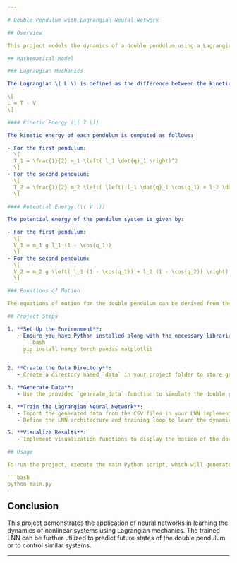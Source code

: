 ```yaml
---

# Double Pendulum with Lagrangian Neural Network

## Overview

This project models the dynamics of a double pendulum using a Lagrangian neural network (LNN). The double pendulum is a classic example of a chaotic system in classical mechanics, where the motion is governed by nonlinear differential equations derived from the Lagrangian formulation of mechanics. The primary goal of this project is to generate training data from the mathematical model and use it to train an LNN to predict the future states of the system.

## Mathematical Model

### Lagrangian Mechanics

The Lagrangian \( L \) is defined as the difference between the kinetic energy \( T \) and the potential energy \( V \) of the system:

\[
L = T - V
\]

#### Kinetic Energy (\( T \))

The kinetic energy of each pendulum is computed as follows:

- For the first pendulum:
  \[
  T_1 = \frac{1}{2} m_1 \left( l_1 \dot{q}_1 \right)^2
  \]
- For the second pendulum:
  \[
  T_2 = \frac{1}{2} m_2 \left( \left( l_1 \dot{q}_1 \cos(q_1) + l_2 \dot{q}_2 \cos(q_2) \right)^2 + \left( l_1 \dot{q}_1 \sin(q_1) + l_2 \dot{q}_2 \sin(q_2) \right)^2 \right)
  \]

#### Potential Energy (\( V \))

The potential energy of the pendulum system is given by:

- For the first pendulum:
  \[
  V_1 = m_1 g l_1 (1 - \cos(q_1))
  \]
- For the second pendulum:
  \[
  V_2 = m_2 g \left( l_1 (1 - \cos(q_1)) + l_2 (1 - \cos(q_2)) \right)
  \]

### Equations of Motion

The equations of motion for the double pendulum can be derived from the Lagrangian using the Euler-Lagrange equations. These equations describe how the angles and angular velocities change over time, considering gravitational forces and the interaction between the two pendulums.

## Project Steps

1. **Set Up the Environment**:
   - Ensure you have Python installed along with the necessary libraries:
     ```bash
     pip install numpy torch pandas matplotlib
     ```

2. **Create the Data Directory**:
   - Create a directory named `data` in your project folder to store generated data.

3. **Generate Data**:
   - Use the provided `generate_data` function to simulate the double pendulum's motion over a specified time span and time step. The data will be saved as CSV files in the `data` folder.

4. **Train the Lagrangian Neural Network**:
   - Import the generated data from the CSV files in your LNN implementation file.
   - Define the LNN architecture and training loop to learn the dynamics of the double pendulum based on the input state and the true output state.

5. **Visualize Results**:
   - Implement visualization functions to display the motion of the double pendulum and plot the loss during training.

## Usage

To run the project, execute the main Python script, which will generate data, train the LNN, and visualize the results. Ensure that the necessary files and directories are in place as described in the steps above.

```bash
python main.py
```

## Conclusion

This project demonstrates the application of neural networks in learning the dynamics of nonlinear systems using Lagrangian mechanics. The trained LNN can be further utilized to predict future states of the double pendulum or to control similar systems.

---
```


